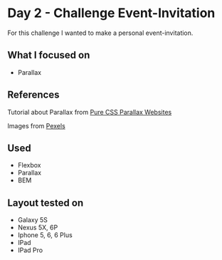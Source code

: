# Day 2 - Challenge Event-Invitation

For this challenge I wanted to make a personal event-invitation.

## What I focused on

- Parallax

## References

Tutorial about Parallax from [Pure CSS Parallax Websites](https://keithclark.co.uk/articles/pure-css-parallax-websites/)

Images from [Pexels](https://www.pexels.com/)

## Used

- Flexbox
- Parallax
- BEM

## Layout tested on

- Galaxy 5S
- Nexus 5X, 6P
- Iphone 5, 6, 6 Plus
- IPad
- IPad Pro